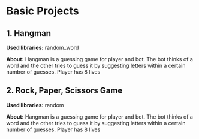 # Basic Projects

## 1. Hangman
**Used libraries:** random_word

**About:** Hangman is a guessing game for player and bot. The bot thinks of a word and the other tries to guess it by suggesting letters within a certain number of guesses. Player has 8 lives

## 2. Rock, Paper, Scissors Game
**Used libraries:** random

**About:** Hangman is a guessing game for player and bot. The bot thinks of a word and the other tries to guess it by suggesting letters within a certain number of guesses. Player has 8 lives
